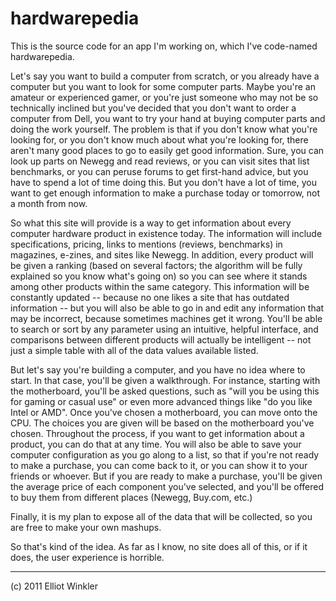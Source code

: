 hardwarepedia
=============

This is the source code for an app I'm working on, which I've code-named hardwarepedia.

Let's say you want to build a computer from scratch, or you already have a computer but you want to look for some computer parts. Maybe you're an amateur or experienced gamer, or you're just someone who may not be so technically inclined but you've decided that you don't want to order a computer from Dell, you want to try your hand at buying computer parts and doing the work yourself. The problem is that if you don't know what you're looking for, or you don't know much about what you're looking for, there aren't many good places to go to easily get good information. Sure, you can look up parts on Newegg and read reviews, or you can visit sites that list benchmarks, or you can peruse forums to get first-hand advice, but you have to spend a lot of time doing this. But you don't have a lot of time, you want to get enough information to make a purchase today or tomorrow, not a month from now.

So what this site will provide is a way to get information about every computer hardware product in existence today. The information will include specifications, pricing, links to mentions (reviews, benchmarks) in magazines, e-zines, and sites like Newegg. In addition, every product will be given a ranking (based on several factors; the algorithm will be fully explained so you know what's going on) so you can see where it stands among other products within the same category. This information will be constantly updated -- because no one likes a site that has outdated information -- but you will also be able to go in and edit any information that may be incorrect, because sometimes machines get it wrong. You'll be able to search or sort by any parameter using an intuitive, helpful interface, and comparisons between different products will actually be intelligent -- not just a simple table with all of the data values available listed.

But let's say you're building a computer, and you have no idea where to start. In that case, you'll be given a walkthrough. For instance, starting with the motherboard, you'll be asked questions, such as "will you be using this for gaming or casual use" or even more advanced things like "do you like Intel or AMD". Once you've chosen a motherboard, you can move onto the CPU. The choices you are given will be based on the motherboard you've chosen. Throughout the process, if you want to get information about a product, you can do that at any time. You will also be able to save your computer configuration as you go along to a list, so that if you're not ready to make a purchase, you can come back to it, or you can show it to your friends or whoever. But if you are ready to make a purchase, you'll be given the average price of each component you've selected, and you'll be offered to buy them from different places (Newegg, Buy.com, etc.)

Finally, it is my plan to expose all of the data that will be collected, so you are free to make your own mashups.

So that's kind of the idea. As far as I know, no site does all of this, or if it does, the user experience is horrible.

---

(c) 2011 Elliot Winkler